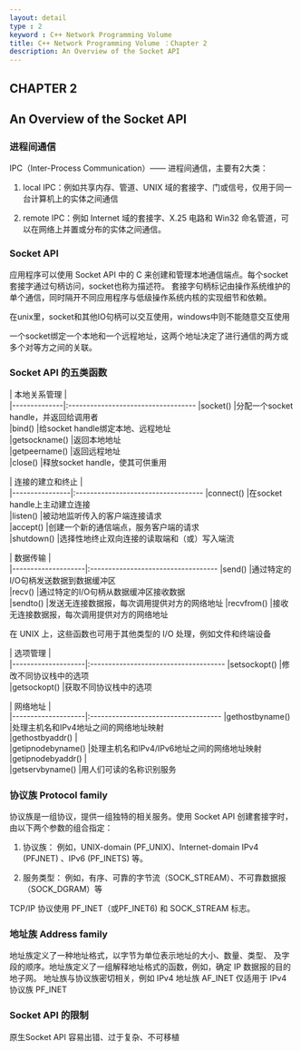 ```yaml
---
layout: detail
type : 2
keyword : C++ Network Programming Volume
title: C++ Network Programming Volume ：Chapter 2
description: An Overview of the Socket API
---
```


## CHAPTER 2
## An Overview of the Socket API

### 进程间通信

IPC（Inter-Process Communication）—— 进程间通信，主要有2大类：
1. local IPC：例如共享内存、管道、UNIX 域的套接字、门或信号，仅用于同一台计算机上的实体之间通信

2. remote IPC：例如 Internet 域的套接字、X.25 电路和 Win32 命名管道，可以在网络上并置或分布的实体之间通信。

### Socket API

应用程序可以使用 Socket API 中的 C 来创建和管理本地通信端点。每个socket套接字通过句柄访问，socket也称为描述符。
套接字句柄标记由操作系统维护的单个通信，同时隔开不同应用程序与低级操作系统内核的实现细节和依赖。

在unix里，socket和其他IO句柄可以交互使用，windows中则不能随意交互使用

一个socket绑定一个本地和一个远程地址，这两个地址决定了进行通信的两方或多个对等方之间的关联。

### Socket API 的五类函数

| 本地关系管理   |                                      
|--------------|:-----------------------------------
|socket()      |分配一个socket handle，并返回给调用者   
|bind()        |给socket handle绑定本地、远程地址                
|getsockname() |返回本地地址                                    
|getpeername() |返回远程地址                          
|close()       |释放socket handle，使其可供重用        

| 连接的建立和终止  |                                    
|----------------|:-----------------------------------
|connect()       |在socket handle上主动建立连接                       
|listen()        |被动地监听传入的客户端连接请求            
|accept()        |创建一个新的通信端点，服务客户端的请求      
|shutdown()      |选择性地终止双向连接的读取端和（或）写入端流 

| 数据传输            |                                     
|--------------------|:-----------------------------------
|send()              |通过特定的I/O句柄发送数据到数据缓冲区     
|recv()              |通过特定的I/O句柄从数据缓冲区接收数据         
|sendto()            |发送无连接数据报，每次调用提供对方的网络地址
|recvfrom()          |接收无连接数据报，每次调用提供对方的网络地址

在 UNIX 上，这些函数也可用于其他类型的 I/O 处理，例如文件和终端设备

| 选项管理            |                                      
|--------------------|:-------------------------------------
|setsockopt()        |修改不同协议栈中的选项                    
|getsockopt()        |获取不同协议栈中的选项                    

| 网络地址            |                                    
|--------------------|:------------------------------------
|gethostbyname()     |处理主机名和IPv4地址之间的网络地址映射     
|gethostbyaddr()     |                                      
|getipnodebyname()   |处理主机名和IPv4/IPv6地址之间的网络地址映射
|getipnodebyaddr()   |                                     
|getservbyname()     |用人们可读的名称识别服务                 


### 协议族 Protocol family

协议族是一组协议，提供一组独特的相关服务。使用 Socket API 创建套接字时，由以下两个参数的组合指定：

1. 协议族： 
例如，UNIX-domain (PF_UNIX)、Internet-domain IPv4 (PFJNET) 、IPv6 (PF_INETS) 等。

2. 服务类型：
例如，有序、可靠的字节流（SOCK_STREAM）、不可靠数据报（SOCK_DGRAM）等

TCP/IP 协议使用 PF_INET（或PF_INET6) 和 SOCK_STREAM 标志。

### 地址族 Address family

地址族定义了一种地址格式，以字节为单位表示地址的大小、数量、类型、
及字段的顺序。地址族定义了一组解释地址格式的函数，例如，确定
IP 数据报的目的地子网。 地址族与协议族密切相关，例如 IPv4 地址族 AF_INET 仅适用于 IPv4 协议族 PF_INET

### Socket API 的限制

原生Socket API 容易出错、过于复杂、不可移植

